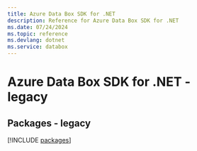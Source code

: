 ```yaml
---
title: Azure Data Box SDK for .NET
description: Reference for Azure Data Box SDK for .NET
ms.date: 07/24/2024
ms.topic: reference
ms.devlang: dotnet
ms.service: databox
---
```

# Azure Data Box SDK for .NET - legacy
## Packages - legacy
[!INCLUDE [packages](data-box-index.md)]